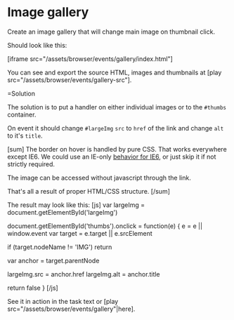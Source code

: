 
# Image gallery 

Create an image gallery that will change main image on thumbnail click.

Should look like this:

[iframe src="/assets/browser/events/gallery/index.html"]

You can see and export the source HTML, images and thumbnails at [play src="/assets/browser/events/gallery-src"].


=Solution

The solution is to put a handler on either individual images or to the `#thumbs` container. 

On event it should change `#largeImg` `src` to `href` of the link and change `alt` to it's `title`.

[sum]
The border on hover is handled by pure CSS. That works everywhere except IE6. We could use an IE-only <a href="http://www.xs4all.nl/~peterned/csshover.html">behavior for IE6</a>, or just skip it if not strictly required.

The image can be accessed without javascript through the link.

That's all a result of proper HTML/CSS structure.
[/sum]

The result may look like this:
[js]
var largeImg = document.getElementById('largeImg')
		
document.getElementById('thumbs').onclick = function(e) {
  e = e || window.event
  var target = e.target || e.srcElement

  if (target.nodeName != 'IMG') return

  var anchor = target.parentNode
	
  largeImg.src = anchor.href
  largeImg.alt = anchor.title
			
  return false
}
[/js]

See it in action in the task text or [play src="/assets/browser/events/gallery"|here].




